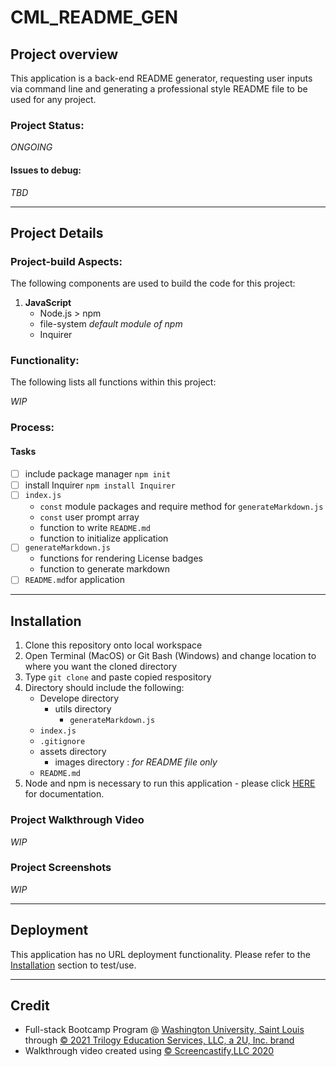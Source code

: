 # CML_README_GEN

## Project overview

This application is a back-end README generator, requesting user inputs via command line and generating a professional style README file to be used for any project.

### Project Status:

*ONGOING*

#### Issues to debug:

*TBD*

****

## Project Details

### Project-build Aspects:

The following components are used to build the code for this project:

1. **JavaScript**
    - Node.js > npm
    - file-system *default module of npm*
    - Inquirer

### Functionality:

The following lists all functions within this project:

*WIP*

### Process:
#### Tasks

* [ ] include package manager `npm init`
* [ ] install Inquirer `npm install Inquirer`
* [ ] `index.js`
    - `const` module packages and require method for `generateMarkdown.js`
    - `const` user prompt array
    - function to write `README.md`
    - function to initialize application
* [ ] `generateMarkdown.js`
    - functions for rendering License badges
    - function to generate markdown
* [ ] `README.md`for application

****

## Installation

1. Clone this repository onto local workspace
2. Open Terminal (MacOS) or Git Bash (Windows) and change location to where you want the cloned directory
3. Type `git clone` and paste copied respository
4. Directory should include the following:
    * Develope directory
        - utils directory
            * `generateMarkdown.js`
    * `index.js`
    * `.gitignore`
    * assets directory
        - images directory : *for README file only*
    * `README.md`
5. Node and npm is necessary to run this application - please click [HERE](https://docs.npmjs.com/downloading-and-installing-node-js-and-npm) for documentation.

### Project Walkthrough Video

*WIP*

### Project Screenshots

*WIP*

****

## Deployment

This application has no URL deployment functionality. Please refer to the [Installation](#Installation) section to test/use.

****

## Credit

* Full-stack Bootcamp Program @ [Washington University, Saint Louis](https://bootcamp.tlcenter.wustl.edu/) through [© 2021 Trilogy Education Services, LLC, a 2U, Inc. brand](https://www.trilogyed.com/)
* Walkthrough video created using [© Screencastify,LLC 2020](https://www.screencastify.com/)






